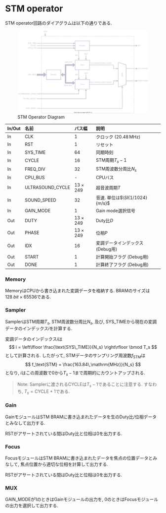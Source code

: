 # STM operator

STM operator回路のダイアグラムは以下の通りである.

<figure>
<img alt="STM operator" src="../figs/stm_operator/diagram.svg">
<figcaption>STM Operator Diagram</figcaption>
</figure>

| In/Out | 名前             | バス幅         | 説明                             |
| :----- | :--------------- | :------------- | :------------------------------- |
|   In   | CLK              | $1$            | クロック ($20.48\,\mathrm{MHz}$) |
|   In   | RST              | $1$            | リセット                         |
|   In   | SYS_TIME         | $64$           | 同期時刻                         |
|   In   | CYCLE            | $16$           | STM周期$T_s-1$                   |
|   In   | FREQ_DIV         | $32$           | STM周波数分周比$N_s$             |
|   In   | CPU_BUS          | -              | CPUバス                          |
|   In   | ULTRASOUND_CYCLE | $13\times 249$ | 超音波周期$T$                    |
|   In   | SOUND_SPEED      | $32$           | 音速. 単位は$\SI{1/1024}{m/s}$   |
|   In   | GAIN_MODE        | $1$            | Gain mode選択信号                |
|   Out  | DUTY             | $13\times 249$ | Duty比$D$                        |
|   Out  | PHASE            | $13\times 249$ | 位相$P$                          |
|   Out  | IDX              | $16$           | 変調データインデックス (Debug用) |
|   Out  | START            | $1$            | 計算開始フラグ (Debug用)         |
|   Out  | DONE             | $1$            | 計算終了フラグ (Debug用)         |

### Memory

MemoryはCPUから書き込まれた変調データを格納する.
BRAMのサイズは$\SI{128}{bit}\times 65536$である.

### Sampler

SamplerはSTM周期$T_s$, STM周波数分周比$N_s$, 及び, SYS_TIMEから現在の変調データのインデックス$i$を計算する.

変調データのインデックス$i$は
$$
i = \left\lfloor \frac{\text{SYS\_TIME}}{N_s} \right\rfloor \bmod T_s
$$
として計算される.
したがって, STMデータのサンプリング周波数$f_\text{STM}$は
$$
f_\text{STM} = \frac{163.84\,\mathrm{MHz}}{N_s}
$$
となり, $i$はこの周波数で$0$から$T_s-1$まで周期的にカウントアップされる.

> Note: Samplerに渡されるCYCLEは$T_s-1$であることに注意する.
> すなわち, $T_s=\text{CYCLE}+1$である.

### Gain

GainモジュールはSTM BRAMに書き込まれたデータを生のDuty比/位相データとみなして出力する.

RSTがアサートされている間はDuty比と位相は$0$を出力する.

### Focus

FocusモジュールはSTM BRAMに書き込まれたデータを焦点の位置データとみなして, 焦点位置から適切な位相を計算して出力する.

RSTがアサートされている間はDuty比と位相は$0$を出力する.

### MUX

GAIN_MODEが$1$のときはGainモジュールの出力を, $0$のときはFocusモジュールの出力を選択して出力する.
